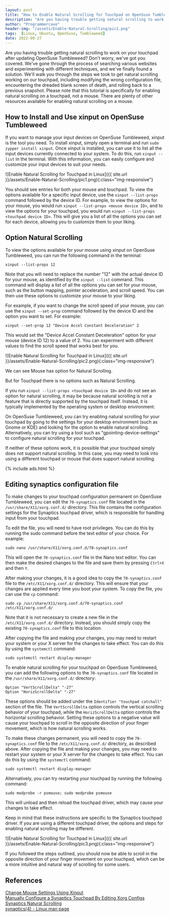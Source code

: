 ```yaml
---
layout: post
title: "How to Enable Natural Scrolling for Touchpad on OpenSuse Tumbleweed"
description: "Are you having trouble getting natural scrolling to work on your touchpad after updating OpenSuse Tumbleweed? Don't worry, we've got you covered. We've gone through the process of searching various websites and experimenting with different techniques, and we've finally found a solution. We'll walk you through the steps we took to get natural scrolling working on our touchpad, including modifying the wrong configuration file, encountering the dreaded blank screen of death, and rolling back to a previous snapshot. Please note that this tutorial is specifically for enabling natural scrolling on a touchpad, not a mouse. There are plenty of other resources available for enabling natural scrolling on a mouse."
author: "Programmercave"
header-img: "/assets/Enable-Natural-Scrolling/pic1.png"
tags:  [Linux, Ubuntu, OpenSuse, Tumbleweed]
date: 2022-09-27
---
```


Are you having trouble getting natural scrolling to work on your touchpad after updating OpenSuse Tumbleweed? Don't worry, we've got you covered. We've gone through the process of searching various websites and experimenting with different techniques, and we've finally found a solution. We'll walk you through the steps we took to get natural scrolling working on our touchpad, including modifying the wrong configuration file, encountering the dreaded blank screen of death, and rolling back to a previous snapshot. Please note that this tutorial is specifically for enabling natural scrolling on a touchpad, not a mouse. There are plenty of other resources available for enabling natural scrolling on a mouse.

<h2>How to Install and Use xinput on OpenSuse Tumbleweed </h2>

If you want to manage your input devices on OpenSuse Tumbleweed, xinput is the tool you need. To install xinput, simply open a terminal and run `sudo zypper install xinput`. Once xinput is installed, you can use it to list all the input devices currently connected to your system. To do this, run `xinput --list` in the terminal. With this information, you can easily configure and customize your input devices to suit your needs.

![Enable Natural Scrolling for Touchpad in Linux]({{ site.url }}/assets/Enable-Natural-Scrolling/pic1.png){:class="img-responsive"}

You should see entries for both your mouse and touchpad. To view the options available for a specific input device, use the `xinput --list-props` command followed by the device ID. For example, to view the options for your mouse, you would run `xinput --list-props <mouse device ID>`, and to view the options for your touchpad, you would run `xinput --list-props <touchpad device ID>`. This will give you a list of all the options you can set for each device, allowing you to customize them to your liking.

<h2>Option Natural Scrolling </h2>

To view the options available for your mouse using xinput on OpenSuse Tumbleweed, you can run the following command in the terminal:

`xinput --list-props 12`

Note that you will need to replace the number "12" with the actual device ID for your mouse, as identified by the `xinput --list` command. This command will display a list of all the options you can set for your mouse, such as the button mapping, pointer acceleration, and scroll speed. You can then use these options to customize your mouse to your liking.

For example, if you want to change the scroll speed of your mouse, you can use the `xinput --set-prop` command followed by the device ID and the option you want to set. For example:

`xinput --set-prop 12 "Device Accel Constant Deceleration" 2`

This would set the "Device Accel Constant Deceleration" option for your mouse (device ID 12) to a value of 2. You can experiment with different values to find the scroll speed that works best for you.

![Enable Natural Scrolling for Touchpad in Linux]({{ site.url }}/assets/Enable-Natural-Scrolling/pic2.png){:class="img-responsive"}

We can see Mouse has option for Natural Scrolling.

But for Touchpad there is no options such as Natural Scrolling.

If you run `xinput --list-props <touchpad device ID>` and do not see an option for natural scrolling, it may be because natural scrolling is not a feature that is directly supported by the touchpad itself. Instead, it is typically implemented by the operating system or desktop environment.

On OpenSuse Tumbleweed, you can try enabling natural scrolling for your touchpad by going to the settings for your desktop environment (such as Gnome or KDE) and looking for the option to enable natural scrolling. Alternatively, you can try using a tool such as "gpointing-device-settings" to configure natural scrolling for your touchpad.

If neither of these options work, it is possible that your touchpad simply does not support natural scrolling. In this case, you may need to look into using a different touchpad or mouse that does support natural scrolling.

{% include ads.html %}<br/>

<h2>Editing synaptics configuration file </h2>

To make changes to your touchpad configuration permanent on OpenSuse Tumbleweed, you can edit the `70-synaptics.conf` file located in the `/usr/share/X11/xorg.conf.d/` directory. This file contains the configuration settings for the Synaptics touchpad driver, which is responsible for handling input from your touchpad.

To edit the file, you will need to have root privileges. You can do this by running the sudo command before the text editor of your choice. For example:

`sudo nano /usr/share/X11/xorg.conf.d/70-synaptics.conf`

This will open the `70-synaptics.conf` file in the Nano text editor. You can then make the desired changes to the file and save them by pressing `Ctrl+X` and then `Y`.

After making your changes, it is a good idea to copy the `70-synaptics.conf` file to the `/etc/X11/xorg.conf.d/` directory. This will ensure that your changes are applied every time you boot your system. To copy the file, you can use the `cp` command:

`sudo cp /usr/share/X11/xorg.conf.d/70-synaptics.conf /etc/X11/xorg.conf.d/`

Note that it is not necessary to create a new file in the `/etc/X11/xorg.conf.d/` directory. Instead, you should simply copy the existing `70-synaptics.conf` file to this location.

After copying the file and making your changes, you may need to restart your system or your X server for the changes to take effect. You can do this by using the `systemctl` command:

`sudo systemctl restart display-manager`

To enable natural scrolling for your touchpad on OpenSuse Tumbleweed, you can add the following options to the `70-synaptics.conf` file located in the `/usr/share/X11/xorg.conf.d/` directory:

```
Option "VertScrollDelta" "-27"
Option "HorizScrollDelta" "-27"
```

These options should be added under the `Identifier "touchpad catchall"` section of the file. The `VertScrollDelta` option controls the vertical scrolling behavior of your touchpad, while the `HorizScrollDelta` option controls the horizontal scrolling behavior. Setting these options to a negative value will cause your touchpad to scroll in the opposite direction of your finger movement, which is how natural scrolling works.

To make these changes permanent, you will need to copy the `70-synaptics.conf` file to the `/etc/X11/xorg.conf.d/` directory, as described above. After copying the file and making your changes, you may need to restart your system or your X server for the changes to take effect. You can do this by using the `systemctl` command:

`sudo systemctl restart display-manager`

Alternatively, you can try restarting your touchpad by running the following command:

`sudo modprobe -r psmouse; sudo modprobe psmouse`

This will unload and then reload the touchpad driver, which may cause your changes to take effect.

Keep in mind that these instructions are specific to the Synaptics touchpad driver. If you are using a different touchpad driver, the options and steps for enabling natural scrolling may be different.

![Enable Natural Scrolling for Touchpad in Linux]({{ site.url }}/assets/Enable-Natural-Scrolling/pic3.png){:class="img-responsive"}

 If you followed the steps outlined, you should now be able to scroll in the opposite direction of your finger movement on your touchpad, which can be a more intuitive and natural way of scrolling for some users.

<h2>References </h2>

[Change Mouse Settings Using Xinput](https://linuxhint.com/change_mouse_touchpad_settings_xinput_linux/) <br>
[Manually Configure a Synaptics Touchpad By Editing Xorg Configs](https://www.linkedin.com/pulse/manually-configure-synaptics-touchpad-editing-xorg-configs-basel-korj/) <br>
[Synaptics Natural Scrolling](https://bbs.archlinux.org/viewtopic.php?id=266547) <br>
[synaptics(4) - Linux man page](https://linux.die.net/man/4/synaptics) <br>
